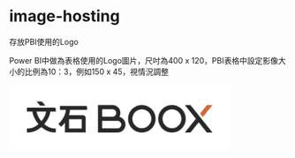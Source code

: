 # image-hosting
存放PBI使用的Logo

Power BI中做為表格使用的Logo圖片，尺吋為400 x 120，PBI表格中設定影像大小的比例為10：3，例如150 x 45，視情況調整

![GitHub Logo](https://github.com/swift-ec/image-hosting/blob/main/logo/Boox.png?raw=true)

